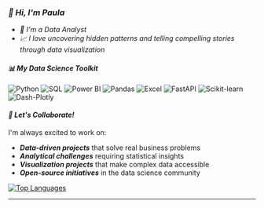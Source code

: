 ### *👋 Hi, I'm Paula*
- *💞️ I'm a Data Analyst*
- *📈 I love uncovering hidden patterns and telling compelling stories through data visualization*

#### *📊 My Data Science Toolkit*
![Python](https://img.shields.io/badge/-Python-9D4EDD?style=flat-square&logo=python&logoColor=black)
![SQL](https://img.shields.io/badge/-SQL-B19CD9?style=flat-square&logo=mysql&logoColor=black)
![Power BI](https://img.shields.io/badge/-Power%20BI-E0AAFF?style=flat-square&logo=power-bi&logoColor=black)
![Pandas](https://img.shields.io/badge/-Pandas-7B2CBF?style=flat-square&logo=pandas&logoColor=black)
![Excel](https://img.shields.io/badge/-Excel-C77DFF?style=flat-square&logo=microsoft-excel&logoColor=black)
![FastAPI](https://img.shields.io/badge/-FastAPI-DA70D6?style=flat-square&logo=fastapi&logoColor=black)
![Scikit-learn](https://img.shields.io/badge/-Scikit--learn-DDA0DD?style=flat-square&logo=scikit-learn&logoColor=black)
![Dash-Plotly](https://img.shields.io/badge/-Plotly-F8BBD9?style=flat-square&logo=plotly&logoColor=black)


#### *🤝 Let's Collaborate!*
I'm always excited to work on:
-  ***Data-driven projects*** that solve real business problems
-  ***Analytical challenges*** requiring statistical insights
-  ***Visualization projects*** that make complex data accessible
-  ***Open-source initiatives*** in the data science community


[![Top Languages](https://github-readme-stats.vercel.app/api/top-langs/?username=PaulaBesst&layout=compact&theme=radical)](https://github.com/PaulaBesst)

<!-- Alternative stats services if the above doesn't work -->
<!-- 
![GitHub Stats](https://github-readme-stats-sigma-five.vercel.app/api?username=PaulaBesst&show_icons=true&theme=radical)
![GitHub Streak](https://streak-stats.demolab.com/?user=PaulaBesst&theme=radical)
-->
---
